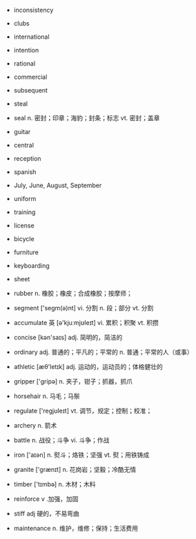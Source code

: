 - inconsistency
- clubs
- international
- intention
- rational
- commercial
- subsequent
- steal
- seal n. 密封；印章；海豹；封条；标志 vt. 密封；盖章
- guitar
- central
- reception
- spanish
- July, June, August, September


- uniform
- training
- license
- bicycle
- furniture
- keyboarding
- sheet
- rubber n. 橡胶；橡皮；合成橡胶；按摩师；


- segment ['segm(ə)nt] vi. 分割 n. 段；部分 vt. 分割
- accumulate 英  [ə'kjuːmjʊleɪt] vi. 累积；积聚 vt. 积攒
- concise [kən'saɪs] adj. 简明的，简洁的
- ordinary adj. 普通的；平凡的；平常的 n. 普通；平常的人（或事）
- athletic [æθ'letɪk] adj. 运动的，运动员的；体格健壮的
- gripper ['ɡripə] n. 夹子，钳子；抓器，抓爪
- horsehair n. 马毛；马鬃

- regulate ['regjʊleɪt] vt. 调节，规定；控制；校准；
- archery n. 箭术
- battle n. 战役；斗争 vi. 斗争；作战
- iron ['aɪən]  n. 熨斗；烙铁；坚强 vt. 熨；用铁铸成
- granite ['grænɪt] n. 花岗岩；坚毅；冷酷无情

- timber ['tɪmbə] n. 木材；木料
- reinforce v .加强，加固
- stiff adj 硬的，不易弯曲
- maintenance n. 维护，维修；保持；生活费用
